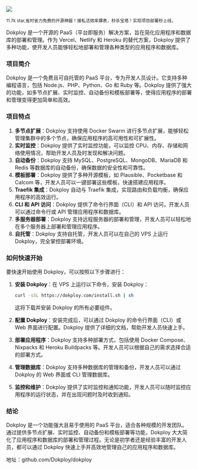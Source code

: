 <img src="/assets/image/250121-dokploy.png"/>

<small>11.7k star,省时省力免费的开源神器！接私活效率爆表，秒杀宝塔！实现项目部署秒上线，</small>


Dokploy 是一个开源的 PaaS（平台即服务）解决方案，旨在简化应用程序和数据库的部署和管理。作为 Vercel、Netlify 和 Heroku 的替代方案，Dokploy 提供了多种功能，使开发人员能够轻松地部署和管理各种类型的应用程序和数据库。

### 项目简介

Dokploy 是一个免费且可自托管的 PaaS 平台，专为开发人员设计。它支持多种编程语言，包括 Node.js、PHP、Python、Go 和 Ruby 等。Dokploy 提供了强大的功能，如多节点扩展、实时监控、自动备份和模板部署等，使得应用程序的部署和管理变得更加简单和高效。

### 项目特点

1. **多节点扩展**：Dokploy 支持使用 Docker Swarm 进行多节点扩展，能够轻松管理集群中的多个节点，确保应用程序的高可用性和可扩展性。
2. **实时监控**：Dokploy 提供了实时监控功能，可以监控 CPU、内存、存储和网络使用情况，帮助开发人员及时发现和解决问题。
3. **自动备份**：Dokploy 支持 MySQL、PostgreSQL、MongoDB、MariaDB 和 Redis 等数据库的自动备份，确保数据的安全性和可靠性。
4. **模板部署**：Dokploy 提供了多种开源模板，如 Plausible、Pocketbase 和 Calcom 等，开发人员可以一键部署这些模板，快速搭建应用程序。
5. **Traefik 集成**：Dokploy 自动与 Traefik 集成，实现路由和负载均衡，确保应用程序的高效运行。
6. **CLI 和 API 访问**：Dokploy 提供了命令行界面（CLI）和 API 访问，开发人员可以通过命令行或 API 管理应用程序和数据库。
7. **多服务器部署**：Dokploy 支持远程服务器的部署和管理，开发人员可以轻松地在多个服务器上部署和管理应用程序。
8. **自托管**：Dokploy 支持自托管，开发人员可以在自己的 VPS 上运行 Dokploy，完全掌控部署环境。

### 如何快速开始

要快速开始使用 Dokploy，可以按照以下步骤进行：

1. **安装 Dokploy**：在 VPS 上运行以下命令，安装 Dokploy：
   ```bash
   curl -sSL https://dokploy.com/install.sh | sh
   ```
   这将下载并安装 Dokploy 的所有必要组件。

2. **配置 Dokploy**：安装完成后，可以通过 Dokploy 的命令行界面（CLI）或 Web 界面进行配置。Dokploy 提供了详细的文档，帮助开发人员快速上手。

3. **部署应用程序**：Dokploy 支持多种部署方式，包括使用 Docker Compose、Nixpacks 和 Heroku Buildpacks 等。开发人员可以根据自己的需求选择合适的部署方式。

4. **管理数据库**：Dokploy 支持多种数据库的管理和备份，开发人员可以通过 Dokploy 的 Web 界面或 CLI 管理数据库。

5. **监控和维护**：Dokploy 提供了实时监控和通知功能，开发人员可以随时监控应用程序的运行状态，并在出现问题时及时收到通知。

### 结论

Dokploy 是一个功能强大且易于使用的 PaaS 平台，适合各种规模的开发团队。通过提供多节点扩展、实时监控、自动备份和模板部署等功能，Dokploy 大大简化了应用程序和数据库的部署和管理过程。无论是初学者还是经验丰富的开发人员，都可以通过 Dokploy 快速上手并高效地管理自己的应用程序和数据库。


地址：github.com/Dokploy/dokploy